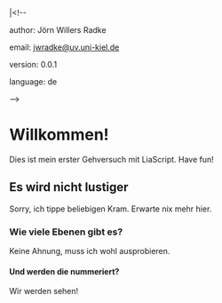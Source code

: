 |<!--

author: Jörn Willers Radke

email: jwradke@uv.uni-kiel.de

version: 0.0.1

language: de

-->

# Willkommen!
Dies ist mein erster Gehversuch mit LiaScript. Have fun!

## Es wird nicht lustiger
Sorry, ich tippe beliebigen Kram. Erwarte nix mehr hier.

### Wie viele Ebenen gibt es?
Keine Ahnung, muss ich wohl ausprobieren.

#### Und werden die nummeriert?
Wir werden sehen!
